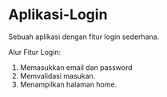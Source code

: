 # Aplikasi-Login
Sebuah aplikasi dengan fitur login sederhana.

Alur Fitur Login:
1. Memasukkan email dan password
2. Memvalidasi masukan.
3. Menampilkan halaman home.
